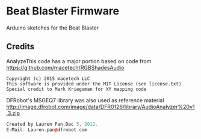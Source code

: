 # Beat Blaster Firmware

Arduino sketches for the Beat Blaster

## Credits

AnalyzeThis code has a major portion based on code from https://github.com/macetech/RGBShadesAudio

```RGB Shades Audio Demo Code - REQUIRES MSGEQ7 AUDIO SENSOR
Copyright (c) 2015 macetech LLC
This software is provided under the MIT License (see license.txt)
Special credit to Mark Kriegsman for XY mapping code
```

DFRobot's MSGEQ7 library was also used as reference material http://image.dfrobot.com/image/data/DFR0126/library/AudioAnalyzer%20v1.3.zip

```AudioAnalyzer.cpp - Library for audio spectrum analyzer.
Created by Lauren Pan,Dec 5, 2012.
E-Mail: Lauren.pan@dfrobot.com
```
